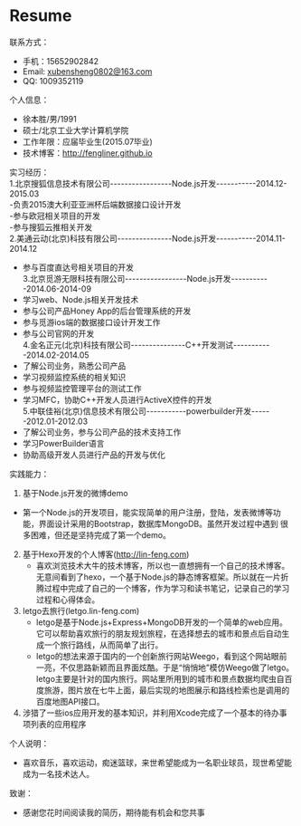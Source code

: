 Resume
======
联系方式：
 - 手机：15652902842
 - Email: xubensheng0802@163.com
 - QQ: 1009352119

个人信息：
 - 徐本胜/男/1991
 - 硕士/北京工业大学计算机学院
 - 工作年限：应届毕业生(2015.07毕业)
 - 技术博客：http://fengliner.github.io

实习经历：            
 1.北京搜狐信息技术有限公司-----------------Node.js开发-----------2014.12-2015.03                          
  -负责2015澳大利亚亚洲杯后端数据接口设计开发                               
  -参与欧冠相关项目的开发                         
  -参与搜狐云推相关开发                       
 2.美通云动(北京)科技有限公司---------------Node.js开发-----------2014.11-2014.12                      
  - 参与百度直达号相关项目的开发                      
 3.北京觅游无限科技有限公司-----------------Node.js开发-----------2014.06-2014-09                           
  - 学习web、Node.js相关开发技术        
  - 参与公司产品Honey App的后台管理系统的开发         
  - 参与觅游ios端的数据接口设计开发工作           
  - 参与公司官网的开发        
 4.金名正元(北京)科技有限公司---------------C++开发测试-----------2014.02-2014.05          
  - 了解公司业务，熟悉公司产品         
  - 学习视频监控系统的相关知识           
  - 参与视频监控管理平台的测试工作            
  - 学习MFC，协助C++开发人员进行ActiveX控件的开发            
 5.中联佳裕(北京)信息技术有限公司-----------powerbuilder开发------2012.01-2012.03                   
  - 了解公司业务，参与公司产品的技术支持工作          
  - 学习PowerBuilder语言          
  - 协助高级开发人员进行产品的开发与优化         

实践能力：
 1. 基于Node.js开发的微博demo
  - 第一个Node.js的开发项目，能实现简单的用户注册，登陆，发表微博等功能，界面设计采用的Bootstrap，数据库MongoDB。虽然开发过程中遇到  很多困难，但还是坚持完成了第一个demo。
 2. 基于Hexo开发的个人博客(http://lin-feng.com)
	- 喜欢浏览技术大牛的技术博客，所以也一直想拥有一个自己的技术博客。无意间看到了hexo，一个基于Node.js的静态博客框架。所以就在一片折腾过程中完成了自己的一个博客，作为学习和读书笔记，记录自己的学习过程和心得体会。
 3. letgo去旅行(letgo.lin-feng.com) 
	- letgo是基于Node.js+Express+MongoDB开发的一个简单的web应用。它可以帮助喜欢旅行的朋友规划旅程，在选择想去的城市和景点后自动生成一个旅行路线，从而简单了出行。 
	- letgo的想法来源于国内的一个创新旅行网站Weego，看到这个网站眼前一亮，不仅思路新颖而且界面炫酷。于是“悄悄地”模仿Weego做了letgo。letgo主要是针对的国内旅行。网站里所用到的城市和景点数据均爬虫自百度旅游，图片放在七牛上面，最后实现的地图展示和路线检索也是调用的百度地图API接口。
 4. 涉猎了一些ios应用开发的基本知识，并利用Xcode完成了一个基本的待办事项列表的应用程序 

个人说明：
 - 喜欢音乐，喜欢运动，痴迷篮球，来世希望能成为一名职业球员，现世希望能成为一名技术达人。

致谢：
 - 感谢您花时间阅读我的简历，期待能有机会和您共事
